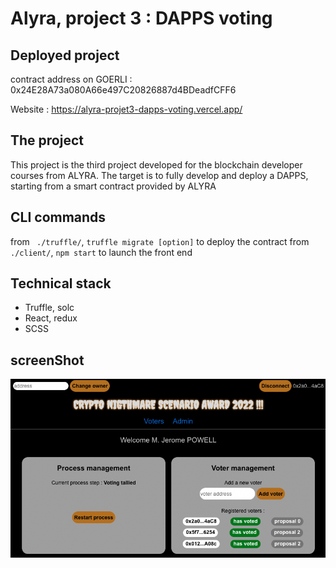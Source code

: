 # Alyra, project 3 : DAPPS voting
## Deployed project
contract address on GOERLI : 0x24E28A73a080A66e497C20826887d4BDeadfCFF6

Website : https://alyra-projet3-dapps-voting.vercel.app/

## The project
This project is the third project developed for the blockchain developer courses from ALYRA.
The target is to fully develop and deploy a DAPPS, starting from a smart contract provided by ALYRA

## CLI commands
from `` ./truffle/``, ``truffle migrate [option]`` to deploy the contract
from ``./client/``, ``npm start`` to launch the front end

## Technical stack
- Truffle, solc
- React, redux
- SCSS

## screenShot
![DAPPS view](./client/public/dapp_view.png)